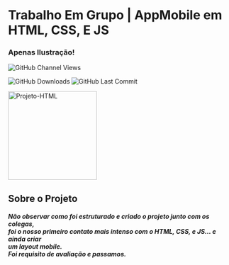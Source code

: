 # Trabalho Em Grupo | AppMobile em HTML, CSS, E JS
<h3>Apenas Ilustração!</h3>

![GitHub Channel Views](https://img.shields.io/youtube/channel/views/UCGyyQGmPjRe94vZ60wm42Mw?label=Views%20YouTube&style=social)
  
![GitHub Downloads](https://img.shields.io/github/downloads/cl3i550n/Projeto_AppLabsDoDev/total?style=plastic)
![GitHub Last Commit](https://img.shields.io/github/last-commit/cl3i550n/Projeto_AppLabsDoDev?style=plastic)

<a href="https://ibb.co/FBJVbYH"><img src="https://i.ibb.co/0fZtj9s/Projeto-HTML.png" alt="Projeto-HTML" width="200"></a>

## Sobre o Projeto

<h5>
  Não observar como foi estruturado e criado o projeto junto com os colegas,<br>
  foi o nosso primeiro contato mais intenso com o HTML, CSS, e JS... e ainda criar<br>
  um layout mobile.<br>
  Foi requisito de avaliação e passamos.<br>
</h5>
